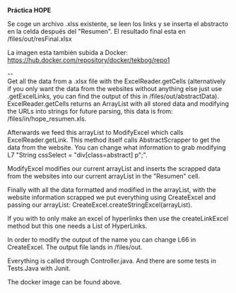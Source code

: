 **Práctica HOPE**

Se coge un archivo .xlss existente, se leen los links y se inserta el abstracto en la celda después del "Resumen".
El resultado final esta en /files/out/resFinal.xlsx

La imagen esta también subida a Docker: https://hub.docker.com/repository/docker/tekbog/repo1

--  
Get all the data from a .xlsx file with the ExcelReader.getCells
(alternatively if you only want the data from the websites without anything else just use .getExcelLinks,
you can find the output of this in /files/out/abstractData).  
ExcelReader.getCells returns an ArrayList with all stored data
and modifying the URLs into strings for future parsing, this data is from:  /files/in/hope_resumen.xls.


Afterwards we feed this arrayList to ModifyExcel which calls ExcelReader.getLink.
This method itself calls AbstractScrapper to get the data from the website.
You can change what information to grab modifying L7 "String cssSelect = "div[class=abstract] p";".


ModifyExcel modifies our current arrayList and inserts the scrapped data
from the websites into our current arrayList in the "Resumen" cell.

Finally with all the data formatted and modified in the arrayList, with the website information
scrapped we put everything using CreateExcel and passing our arrayList: CreateExcel.createStringExcel(arrayList).

If you with to only make an excel of hyperlinks then use the createLinkExcel method
but this one needs a List of HyperLinks.

In order to modify the output of the name you can change L66 in CreateExcel.
The output file lands in /files/out.

Everything is called through Controller.java. And there are some tests in Tests.Java with Junit.

The docker image can be found above.
